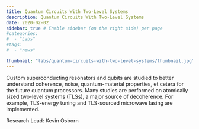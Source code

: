```yaml
---
title: Quantum Circuits With Two-Level Systems
description: Quantum Circuits With Two-Level Systems
date: 2020-02-02
sidebar: true # Enable sidebar (on the right side) per page
#categories:
#  - "Labs"
#tags:
#  - "news"

thumbnail: "labs/quantum-circuits-with-two-level-systems/thumbnail.jpg" # Thumbnail image
---
```

Custom superconducting resonators and qubits are studied to better understand coherence, noise, quantum-material properties, et cetera for the future quantum processors. Many studies are performed on atomically sized two-level systems (TLSs), a major source of decoherence. For example, TLS-energy tuning and TLS-sourced microwave lasing are implemented.

Research Lead: Kevin Osborn